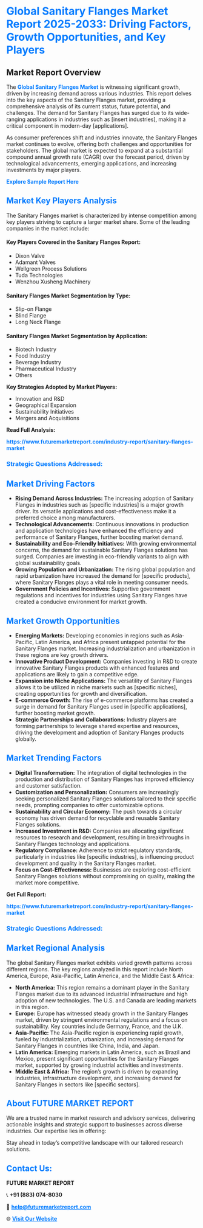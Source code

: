 <h1 style="color: #007BFF;">Global Sanitary Flanges Market Report 2025-2033: Driving Factors, Growth Opportunities, and Key Players</h1>

<section id="overview">
<h2>Market Report Overview</h2>
<p>The <a href="https://www.futuremarketreport.com/industry-report/sanitary-flanges-market" style="color: #007BFF; text-decoration: none;"><strong>Global Sanitary Flanges Market</strong></a> is witnessing significant growth, driven by increasing demand across various industries. This report delves into the key aspects of the Sanitary Flanges market, providing a comprehensive analysis of its current status, future potential, and challenges. The demand for Sanitary Flanges has surged due to its wide-ranging applications in industries such as [insert industries], making it a critical component in modern-day [applications].</p>
<p>As consumer preferences shift and industries innovate, the Sanitary Flanges market continues to evolve, offering both challenges and opportunities for stakeholders. The global market is expected to expand at a substantial compound annual growth rate (CAGR) over the forecast period, driven by technological advancements, emerging applications, and increasing investments by major players.</p>
</section>

<section id="overview">
<p><a href="https://www.futuremarketreport.com/request-sample/reportId=29226" style="color: #007BFF; text-decoration: none;"><strong>Explore Sample Report Here</strong></a></p>
</section>

<section id="key-players">
<h2 style="color: #007BFF;">Market Key Players Analysis</h2>
<p>The Sanitary Flanges market is characterized by intense competition among key players striving to capture a larger market share. Some of the leading companies in the market include:</p>
<h4>Key Players Covered in the Sanitary Flanges Report:</h4>
<ul><li>Dixon Valve</li><li>Adamant Valves</li><li>Wellgreen Process Solutions</li><li>Tuda Technologies</li><li>Wenzhou Xusheng Machinery</li></ul>
<h4>Sanitary Flanges Market Segmentation by Type:</h4>
<ul><li>Slip-on Flange</li><li>Blind Flange</li><li>Long Neck Flange</li></ul>

<h4>Sanitary Flanges Market Segmentation by Application:</h4>
<ul><li>Biotech Industry</li><li>Food Industry</li><li>Beverage Industry</li><li>Pharmaceutical Industry</li><li>Others</li></ul>
<p><strong>Key Strategies Adopted by Market Players:</strong></p>
<ul>
<li>Innovation and R&D</li>
<li>Geographical Expansion</li>
<li>Sustainability Initiatives</li>
<li>Mergers and Acquisitions</li>
</ul>
</section>

<section>
<p><strong>Read Full Analysis: </strong></p><a href="https://www.futuremarketreport.com/industry-report/sanitary-flanges-market" style="color: #007BFF; text-decoration: none;"><strong>https://www.futuremarketreport.com/industry-report/sanitary-flanges-market</strong></a>
<h3 style="color: #007BFF;">Strategic Questions Addressed:</h3>
</section>

<section id="driving-factors">
<h2 style="color: #007BFF;">Market Driving Factors</h2>
<ul>
<li><strong>Rising Demand Across Industries:</strong> The increasing adoption of Sanitary Flanges in industries such as [specific industries] is a major growth driver. Its versatile applications and cost-effectiveness make it a preferred choice among manufacturers.</li>
<li><strong>Technological Advancements:</strong> Continuous innovations in production and application technologies have enhanced the efficiency and performance of Sanitary Flanges, further boosting market demand.</li>
<li><strong>Sustainability and Eco-Friendly Initiatives:</strong> With growing environmental concerns, the demand for sustainable Sanitary Flanges solutions has surged. Companies are investing in eco-friendly variants to align with global sustainability goals.</li>
<li><strong>Growing Population and Urbanization:</strong> The rising global population and rapid urbanization have increased the demand for [specific products], where Sanitary Flanges plays a vital role in meeting consumer needs.</li>
<li><strong>Government Policies and Incentives:</strong> Supportive government regulations and incentives for industries using Sanitary Flanges have created a conducive environment for market growth.</li>
</ul>
</section>

<section id="growth-opportunities">
<h2 style="color: #007BFF;">Market Growth Opportunities</h2>
<ul>
<li><strong>Emerging Markets:</strong> Developing economies in regions such as Asia-Pacific, Latin America, and Africa present untapped potential for the Sanitary Flanges market. Increasing industrialization and urbanization in these regions are key growth drivers.</li>
<li><strong>Innovative Product Development:</strong> Companies investing in R&D to create innovative Sanitary Flanges products with enhanced features and applications are likely to gain a competitive edge.</li>
<li><strong>Expansion into Niche Applications:</strong> The versatility of Sanitary Flanges allows it to be utilized in niche markets such as [specific niches], creating opportunities for growth and diversification.</li>
<li><strong>E-commerce Growth:</strong> The rise of e-commerce platforms has created a surge in demand for Sanitary Flanges used in [specific applications], further boosting market growth.</li>
<li><strong>Strategic Partnerships and Collaborations:</strong> Industry players are forming partnerships to leverage shared expertise and resources, driving the development and adoption of Sanitary Flanges products globally.</li>
</ul>
</section>

<section id="trending-factors">
<h2 style="color: #007BFF;">Market Trending Factors</h2>
<ul>
<li><strong>Digital Transformation:</strong> The integration of digital technologies in the production and distribution of Sanitary Flanges has improved efficiency and customer satisfaction.</li>
<li><strong>Customization and Personalization:</strong> Consumers are increasingly seeking personalized Sanitary Flanges solutions tailored to their specific needs, prompting companies to offer customizable options.</li>
<li><strong>Sustainability and Circular Economy:</strong> The push towards a circular economy has driven demand for recyclable and reusable Sanitary Flanges solutions.</li>
<li><strong>Increased Investment in R&D:</strong> Companies are allocating significant resources to research and development, resulting in breakthroughs in Sanitary Flanges technology and applications.</li>
<li><strong>Regulatory Compliance:</strong> Adherence to strict regulatory standards, particularly in industries like [specific industries], is influencing product development and quality in the Sanitary Flanges market.</li>
<li><strong>Focus on Cost-Effectiveness:</strong> Businesses are exploring cost-efficient Sanitary Flanges solutions without compromising on quality, making the market more competitive.</li>
</ul>
</section>

<section>
<p><strong>Get Full Report: </strong></p><a href="https://www.futuremarketreport.com/industry-report/sanitary-flanges-market" style="color: #007BFF; text-decoration: none;"><strong>https://www.futuremarketreport.com/industry-report/sanitary-flanges-market</strong></a>
<h3 style="color: #007BFF;">Strategic Questions Addressed:</h3>
</section>


<section id="regional-analysis">
<h2 style="color: #007BFF;">Market Regional Analysis</h2>
<p>The global Sanitary Flanges market exhibits varied growth patterns across different regions. The key regions analyzed in this report include North America, Europe, Asia-Pacific, Latin America, and the Middle East & Africa:</p>
<ul>
<li><strong>North America:</strong> This region remains a dominant player in the Sanitary Flanges market due to its advanced industrial infrastructure and high adoption of new technologies. The U.S. and Canada are leading markets in this region.</li>
<li><strong>Europe:</strong> Europe has witnessed steady growth in the Sanitary Flanges market, driven by stringent environmental regulations and a focus on sustainability. Key countries include Germany, France, and the U.K.</li>
<li><strong>Asia-Pacific:</strong> The Asia-Pacific region is experiencing rapid growth, fueled by industrialization, urbanization, and increasing demand for Sanitary Flanges in countries like China, India, and Japan.</li>
<li><strong>Latin America:</strong> Emerging markets in Latin America, such as Brazil and Mexico, present significant opportunities for the Sanitary Flanges market, supported by growing industrial activities and investments.</li>
<li><strong>Middle East & Africa:</strong> The region’s growth is driven by expanding industries, infrastructure development, and increasing demand for Sanitary Flanges in sectors like [specific sectors].</li>
</ul>
</section>

<footer>
<h2 style="color: #007BFF;">About FUTURE MARKET REPORT</h2>
<p>We are a trusted name in market research and advisory services, delivering actionable insights and strategic support to businesses across diverse industries. Our expertise lies in offering:</p>

<p>Stay ahead in today’s competitive landscape with our tailored research solutions.</p>

<h2 style="color: #007BFF;">Contact Us:</h2>
<p><strong>FUTURE MARKET REPORT</strong></p>
<p>📞 <strong>+91 (883) 074-8030</strong></p>
<p>📧 <strong><a href="mailto:help@futuremarketreport.com" style="color: #007BFF;">help@futuremarketreport.com</a></strong></p>
<p>🌐 <strong><a href="https://www.futuremarketreport.com/" style="color: #007BFF;">Visit Our Website</a></strong></p>
</footer>